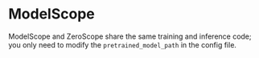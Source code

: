 # ModelScope
ModelScope and ZeroScope share the same training and inference code; you only need to modify the `pretrained_model_path` in the config file.
